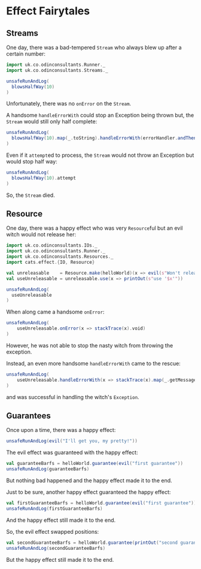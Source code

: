 # Effect Fairytales



## Streams

One day, there was a bad-tempered `Stream` who always blew up after a certain number:
```scala mdoc
import uk.co.odinconsultants.Runner._
import uk.co.odinconsultants.Streams._

unsafeRunAndLog(
  blowsHalfWay(10)
)
```
Unfortunately, there was no `onError` on the `Stream`. 

A handsome `handleErrorWith` could stop
an Exception being thrown but, the `Stream` would still only half complete:
```scala mdoc
unsafeRunAndLog(
  blowsHalfWay(10).map(_.toString).handleErrorWith(errorHandler.andThen(_.map(_.getMessage)))
)
```
Even if it `attempt`ed to process, the `Stream` would not throw an Exception but would stop half way:
```scala mdoc
unsafeRunAndLog(
  blowsHalfWay(10).attempt
)
```
So, the `Stream` died.

## Resource

One day, there was a happy effect who was very `Resource`ful but an evil
witch would not release her: 

```scala mdoc
import uk.co.odinconsultants.IOs._
import uk.co.odinconsultants.Runner._
import uk.co.odinconsultants.Resources._
import cats.effect.{IO, Resource}

val unreleasable    = Resource.make(helloWorld)(x => evil(s"Won't release '$x'").void)
val useUnreleasable = unreleasable.use(x => printOut(s"use '$x'"))

unsafeRunAndLog( 
  useUnreleasable
)
```

When along came a handsome `onError`:
```scala mdoc
unsafeRunAndLog( 
    useUnreleasable.onError(x => stackTrace(x).void)
)
```
However, he was not able to stop the nasty witch from throwing the exception.

Instead, an even more handsome `handleErrorWith` came to the rescue:
```scala mdoc
unsafeRunAndLog( 
    useUnreleasable.handleErrorWith(x => stackTrace(x).map(_.getMessage))
)
```
and was successful in handling the witch's `Exception`.

## Guarantees

Once upon a time, there was a happy effect:

```scala mdoc
unsafeRunAndLog(evil("I'll get you, my pretty!"))
```

The evil effect was guaranteed with the happy effect:
```scala mdoc
val guaranteeBarfs = helloWorld.guarantee(evil("first guarantee"))
unsafeRunAndLog(guaranteeBarfs)

```
But nothing bad happened and the happy effect made it to the end.

Just to be sure, another happy effect guaranteed the happy effect:

```scala mdoc
val firstGuaranteeBarfs = helloWorld.guarantee(evil("first guarantee")).guarantee(printOut("second guarantee").void) 
unsafeRunAndLog(firstGuaranteeBarfs)

```
And the happy effect still made it to the end.

So, the evil effect swapped positions:
```scala mdoc
val secondGuaranteeBarfs = helloWorld.guarantee(printOut("second guarantee").void).guarantee(evil("first guarantee")) 
unsafeRunAndLog(secondGuaranteeBarfs)
```
But the happy effect still made it to the end.